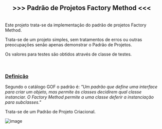 <h2 style="text-align:center"><strong>&gt;&gt;&gt; Padr&atilde;o de Projetos Factory Method &lt;&lt;&lt;</strong></h2>

<p><br />
Este projeto trata-se da implementa&ccedil;&atilde;o do padr&atilde;o de projetos Factory Method.</p>

<p>Trata-se de um projeto simples, sem tratamentos de erros ou outras preocupa&ccedil;&otilde;es sen&atilde;o apenas demonstrar o Padr&atilde;o de Projetos.</p>

<p>Os valores para testes s&atilde;o obtidos atrav&eacute;s de classe de testes.</p>

<p>&nbsp;</p>

<h3><u>Defini&ccedil;&atilde;o</u></h3>

<p>Segundo o cat&aacute;logo GOF o padr&atilde;o &eacute;: <em>&quot;Um padr&atilde;o que define uma interface para criar um objeto, mas permite &agrave;s classes decidirem qual classe instanciar. O Factory Method permite a uma classe deferir a instancia&ccedil;&atilde;o para subclasses.&quot;</em></p>

<p>Trata-se de um Padr&atilde;o de Projeto Criacional.</p>

![image](https://user-images.githubusercontent.com/99047577/209889375-109e3543-95bc-4f9f-97e7-38863f6281dc.png) &nbsp;

<address>&nbsp;</address>
